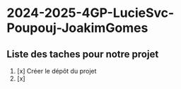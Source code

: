 # 2024-2025-4GP-LucieSvc-Poupouj-JoakimGomes

## Liste des taches pour notre projet

1. [x] Créer le dépôt du projet 
2. [x] 
